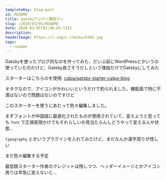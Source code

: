 ```yaml
---
templateKey: blog-post
id: README
title: Gatsbyでぶろぐ開設マン
slug: /2020/03/05/README
date: 2020-03-05T03:48:03.125Z
description:
headerImage: https://i.imgur.com/mich3dS.jpg
tags:
  - readme
---
```


Gatsbyを使ったブログ的なのを作ってみた、だいぶ前にWordPressとかいうの使っていたのだけど、Gatsby良さそうだしという理由だけでGatsbyにしてみた

スターターはこちらのを使用: [calpa/gatsby-starter-calpa-blog](https://github.com/calpa/gatsby-starter-calpa-blog)

オタクなので、アイコンがかわいいというだけで釣られました、機能面で特に不満はないので問題はないのですけど

このスターターを使うにあたって色々編集しました。

まずフォントが中国語に最適化されたものが使用されていて、変えようと思っても `font` で正規表現かけてもそれらしいの見当たらんしどうやって変えるんや状態...

`typography` とかいうプラグインを入れてみたけど、まだなんか漢字周りが怪しい

まだ色々編集する予定

最低限スターター作者のクレジットは残しつつ、ヘッダーイメージとかアイコン周りは早急に変えないと...
